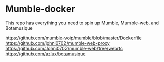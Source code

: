 # Mumble-docker

This repo has everything you need to spin up Mumble, Mumble-web, and Botamusique

https://github.com/mumble-voip/mumble/blob/master/Dockerfile
https://github.com/johni0702/mumble-web-proxy
https://github.com/Johni0702/mumble-web/tree/webrtc
https://github.com/azlux/botamusique
